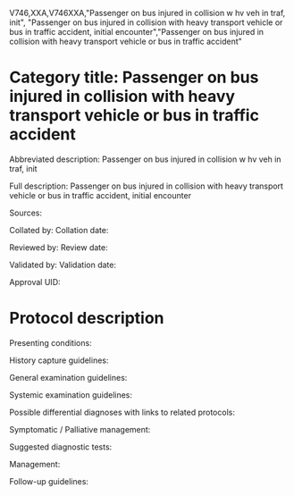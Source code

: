V746,XXA,V746XXA,"Passenger on bus injured in collision w hv veh in traf, init", "Passenger on bus injured in collision with heavy transport vehicle or bus in traffic accident, initial encounter","Passenger on bus injured in collision with heavy transport vehicle or bus in traffic accident"
# Category title: Passenger on bus injured in collision with heavy transport vehicle or bus in traffic accident

Abbreviated description: Passenger on bus injured in collision w hv veh in traf, init

Full description: Passenger on bus injured in collision with heavy transport vehicle or bus in traffic accident, initial encounter

Sources:

Collated by:
Collation date:

Reviewed by:
Review date:

Validated by:
Validation date:

Approval UID:

# Protocol description

Presenting conditions:

History capture guidelines:

General examination guidelines:

Systemic examination guidelines:

Possible differential diagnoses with links to related protocols:

Symptomatic / Palliative management:

Suggested diagnostic tests:

Management:

Follow-up guidelines:
